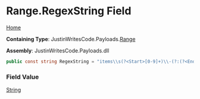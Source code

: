 # Range\.RegexString Field

[Home](../../../README.md)

**Containing Type**: JustinWritesCode\.Payloads\.[Range](../README.md)

**Assembly**: JustinWritesCode\.Payloads\.dll

```csharp
public const string RegexString = "items\\s(?<Start>[0-9]+)\\-(?:(?<End>[0-9]+)?|[\\*])"
```

### Field Value

[String](https://docs.microsoft.com/en-us/dotnet/api/system.string)

